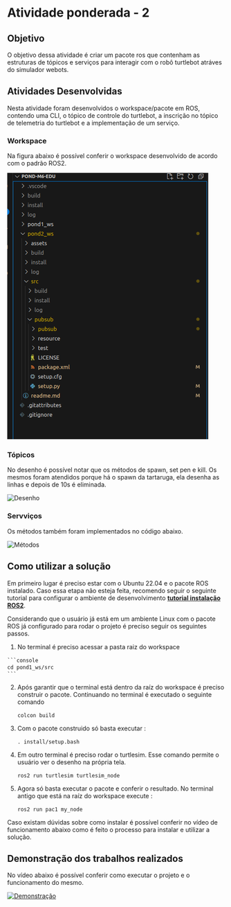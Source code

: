 # Atividade ponderada - 2

## Objetivo 
O objetivo dessa atividade é criar um pacote ros que contenham as estruturas de tópicos e serviços para interagir com o robô turtlebot atráves do simulador webots.

## Atividades Desenvolvidas 

Nesta atividade foram desenvolvidos o workspace/pacote em ROS, contendo uma CLI, o tópico de controle do turtlebot, a inscrição no tópico de telemetria do turtlebot e a implementação de um serviço. 


### Workspace 

Na figura abaixo é possível conferir o workspace desenvolvido de acordo com o padrão ROS2. 

   ![Workspace ](./assets/workspace.png)


### Tópicos

No desenho é possível notar que os métodos de spawn, set pen e kill. 
Os mesmos foram atendidos porque há o spawn da tartaruga, ela desenha as linhas e depois de 10s é eliminada.

   ![Desenho](./assets/drawn.png)


### Servviços 

Os métodos também foram implementados no código abaixo. 

   ![Métodos](./assets/code.png)


## Como utilizar a solução 

Em primeiro lugar é preciso estar com o Ubuntu 22.04 e o pacote ROS instalado. Caso essa etapa não esteja feita, recomendo seguir o seguinte tutorial para configurar o ambiente de desenvolvimento **[tutorial instalação ROS2](https://rmnicola.github.io/m6-ec-encontros/E01/ros)**.

Considerando que o usuário já está em um ambiente Linux com o pacote ROS já configurado para rodar o projeto é preciso seguir os seguintes passos. 

 1.   No terminal é preciso acessar a pasta raiz do workspace 

    ```console
    cd pond1_ws/src
    ``` 

2. Após garantir que o terminal está dentro da raíz do workspace é preciso construir o pacote. Continuando no terminal é executado o seguinte comando 

    ```console
    colcon build
    ``` 

3. Com o pacote construido só basta executar :


    ```console
	. install/setup.bash
      ``` 

4. Em outro terminal é preciso rodar o turtlesim. Esse comando permite o usuário ver o desenho na própria tela. 


    ```console
	ros2 run turtlesim turtlesim_node
      ``` 

5. Agora só basta executar o pacote e conferir o resultado. No terminal antigo que está na raíz do workspace execute : 

    ```console 
    ros2 run pac1 my_node 
    ``` 

Caso existam dúvidas sobre como instalar é possível conferir no vídeo de funcionamento abaixo como é feito o processo para instalar e utilizar a solução. 


## Demonstração dos trabalhos realizados 

No vídeo abaixo é possível conferir como executar o projeto e o funcionamento do mesmo. 

[![Demonstração](https://img.youtube.com/vi/iquhxcx8Fas/0.jpg)](https://www.youtube.com/watch?v=iquhxcx8Fas)

